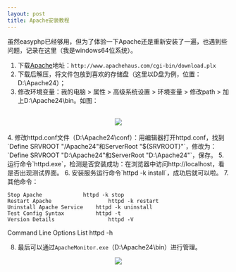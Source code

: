 ```yaml
---
layout: post
title: Apache安装教程
---
```


虽然easyphp已经够用，但为了体验一下Apache还是重新安装了一遍，也遇到些问题，记录在这里（我是windows64位系统）。

 1. 下载[Apache](http://www.apachehaus.com/cgi-bin/download.plx)地址：`http://www.apachehaus.com/cgi-bin/download.plx`
 2. 下载后解压，将文件包放到喜欢的存储盘（这里以D盘为例，位置：D:\Apache24）；
 3. 修改环境变量：我的电脑 > 属性 > 高级系统设置 > 环境变量 > 修改path > 加上D:\Apache24\bin。如图：
 <br>
<center><img src="http://i.imgur.com/BzvNAE3.png"/></center>
 <br>
 4. 修改httpd.conf文件（D:\Apache24\conf）：用编辑器打开httpd.conf，找到`Define SRVROOT "/Apache24"和ServerRoot "${SRVROOT}"`，修改为：`Define SRVROOT "D:\Apache24"和ServerRoot "D:\Apache24"`，保存。
 5. 运行命令`httpd.exe`，检测是否安装成功：在浏览器中访问http://localhost，看是否出现测试界面。
 6. 安装服务运行命令`httpd -k install`，成功后就可以啦。
 7. 其他命令：

    Stop Apache	 	        httpd -k stop
    Restart Apache	                httpd -k restart
    Uninstall Apache Service	httpd -k uninstall
    Test Config Syntax	        httpd -t
    Version Details	                httpd -V
   Command Line Options List	httpd -h

 8. 最后可以通过`ApacheMonitor.exe`（D:\Apache24\bin）进行管理。
<center> <img src="http://i.imgur.com/uuoEByz.png"/></center>
